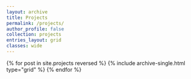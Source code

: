 ```yaml
---
layout: archive
title: Projects
permalink: /projects/
author_profile: false
collection: projects
entries_layout: grid
classes: wide
---
```


{% for post in site.projects reversed %}
  {% include archive-single.html type="grid" %}
{% endfor %}
